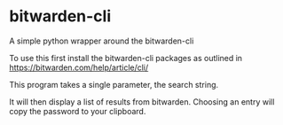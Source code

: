 # bitwarden-cli
A simple python wrapper around the bitwarden-cli

To use this first install the bitwarden-cli packages as outlined in https://bitwarden.com/help/article/cli/

This program takes a single parameter, the search string.

It will then display a list of results from bitwarden. Choosing an entry will copy the password to your clipboard.
